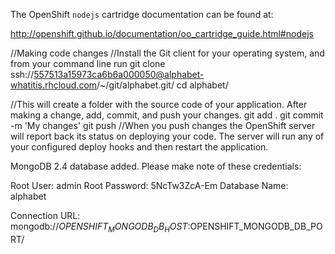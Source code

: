 The OpenShift `nodejs` cartridge documentation can be found at:

http://openshift.github.io/documentation/oo_cartridge_guide.html#nodejs

//Making code changes
//Install the Git client for your operating system, and from your command line run
git clone ssh://557513a15973ca6b6a000050@alphabet-whatitis.rhcloud.com/~/git/alphabet.git/
cd alphabet/

//This will create a folder with the source code of your application. After making a change, add, commit, and push your changes.
git add .
git commit -m 'My changes'
git push
//When you push changes the OpenShift server will report back its status on deploying your code. The server will run any of your configured deploy hooks and then restart the application.

MongoDB 2.4 database added.  Please make note of these credentials:

   Root User:     admin
   Root Password: 5NcTw3ZcA-Em
   Database Name: alphabet

Connection URL: mongodb://$OPENSHIFT_MONGODB_DB_HOST:$OPENSHIFT_MONGODB_DB_PORT/